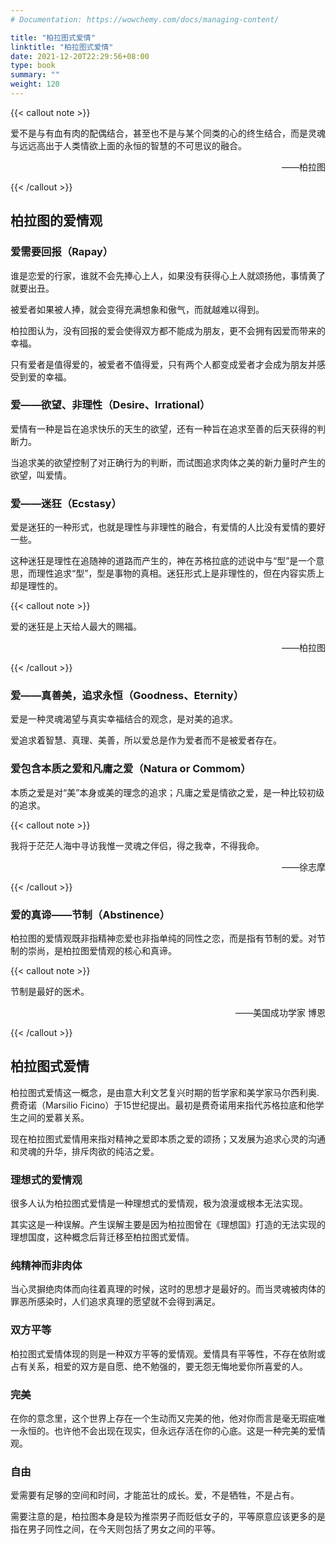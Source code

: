 ```yaml
---
# Documentation: https://wowchemy.com/docs/managing-content/

title: "柏拉图式爱情"
linktitle: "柏拉图式爱情"
date: 2021-12-20T22:29:56+08:00
type: book
summary: ""
weight: 120
---
```


<!--more-->

{{< callout note >}}

爱不是与有血有肉的配偶结合，甚至也不是与某个同类的心的终生结合，而是灵魂与远远高出于人类情欲上面的永恒的智慧的不可思议的融合。

<p align="right">——柏拉图</p>

{{< /callout >}}

## 柏拉图的爱情观

### 爱需要回报（Rapay）

谁是恋爱的行家，谁就不会先捧心上人，如果没有获得心上人就颂扬他，事情黄了就要出丑。

被爱者如果被人捧，就会变得充满想象和傲气，而就越难以得到。

柏拉图认为，没有回报的爱会使得双方都不能成为朋友，更不会拥有因爱而带来的幸福。

只有爱者是值得爱的，被爱者不值得爱，只有两个人都变成爱者才会成为朋友并感受到爱的幸福。

### 爱——欲望、非理性（Desire、Irrational）

爱情有一种是旨在追求快乐的天生的欲望，还有一种旨在追求至善的后天获得的判断力。

当追求美的欲望控制了对正确行为的判断，而试图追求肉体之美的新力量时产生的欲望，叫爱情。

### 爱——迷狂（Ecstasy）

爱是迷狂的一种形式，也就是理性与非理性的融合，有爱情的人比没有爱情的要好一些。

这种迷狂是理性在追随神的道路而产生的，神在苏格拉底的述说中与“型”是一个意思，而理性追求“型”，型是事物的真相。迷狂形式上是非理性的，但在内容实质上却是理性的。

{{< callout note >}}

爱的迷狂是上天给人最大的赐福。

<p align="right">——柏拉图</p>

{{< /callout >}}

### 爱——真善美，追求永恒（Goodness、Eternity）

爱是一种灵魂渴望与真实幸福结合的观念，是对美的追求。

爱追求着智慧、真理、美善，所以爱总是作为爱者而不是被爱者存在。

### 爱包含本质之爱和凡庸之爱（Natura or Commom）

本质之爱是对“美”本身或美的理念的追求；凡庸之爱是情欲之爱，是一种比较初级的追求。

{{< callout note >}}

我将于茫茫人海中寻访我惟一灵魂之伴侣，得之我幸，不得我命。

<p align="right">——徐志摩</p>

{{< /callout >}}

### 爱的真谛——节制（Abstinence）

柏拉图的爱情观既非指精神恋爱也非指单纯的同性之恋，而是指有节制的爱。对节制的崇尚，是柏拉图爱情观的核心和真谛。

{{< callout note >}}

节制是最好的医术。

<p align="right">——美国成功学家 博恩</p>

{{< /callout >}}

## 柏拉图式爱情

柏拉图式爱情这一概念，是由意大利文艺复兴时期的哲学家和美学家马尔西利奥. 费奇诺（Marsilio Ficino）于15世纪提出。最初是费奇诺用来指代苏格拉底和他学生之间的爱慕关系。

现在柏拉图式爱情用来指对精神之爱即本质之爱的颂扬；又发展为追求心灵的沟通和灵魂的升华，排斥肉欲的纯洁之爱。

### 理想式的爱情观

很多人认为柏拉图式爱情是一种理想式的爱情观，极为浪漫或根本无法实现。

其实这是一种误解。产生误解主要是因为柏拉图曾在《理想国》打造的无法实现的理想国度，这种概念后背迁移至柏拉图式爱情。

### 纯精神而非肉体

当心灵摒绝肉体而向往着真理的时候，这时的思想才是最好的。而当灵魂被肉体的罪恶所感染时，人们追求真理的愿望就不会得到满足。

### 双方平等

柏拉图式爱情体现的则是一种双方平等的爱情观。爱情具有平等性，不存在依附或占有关系，相爱的双方是自愿、绝不勉强的，要无怨无悔地爱你所喜爱的人。

### 完美

在你的意念里，这个世界上存在一个生动而又完美的他，他对你而言是毫无瑕疵唯一永恒的。也许他不会出现在现实，但永远存活在你的心底。这是一种完美的爱情观。

### 自由

爱需要有足够的空间和时间，才能茁壮的成长。爱，不是牺牲，不是占有。

需要注意的是，柏拉图本身是较为推崇男子而贬低女子的，平等原意应该更多的是指在男子同性之间，在今天则包括了男女之间的平等。